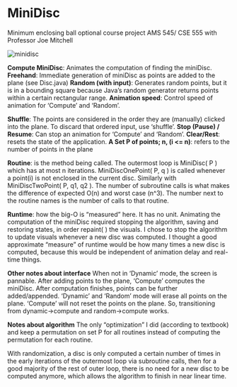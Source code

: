 # MiniDisc
Minimum enclosing ball
optional course project AMS 545/ CSE 555 with Professor Joe Mitchell

![minidisc](https://i.imgur.com/f4Kl8RO.png)

**Compute MiniDisc**: Animates the computation of finding the miniDisc.
**Freehand**: Immediate generation of miniDisc as points are added to the plane (see Disc.java)
**Random (with input)**: Generates random points, but it is in a bounding square because Java’s random generator returns points within a certain rectangular range.
**Animation speed**: Control speed of animation for ‘Compute’ and ‘Random’.

**Shuffle**: The points are considered in the order they are (manually) clicked into the plane. To discard that ordered input, use ‘shuffle’.
**Stop (Pause) / Resume**: Can stop an animation for ‘Compute’ and ‘Random’.
**Clear/Rest**: resets the state of the application.
**A Set P of points; n, (i <= n)**: refers to the number of points in the plane

**Routine**: is the method being called. The outermost loop is MiniDisc( P ) which has at most n iterations. MiniDiscOnePoint( P, q ) is called whenever a point(i) is not enclosed in the current disc. Similarly with MiniDiscTwoPoint( P, q1, q2 ). The number of subroutine calls is what makes the difference of expected O(n) and worst case (n^3). The number next to the routine names is the number of calls to that routine.

**Runtime**:  how the big-O is “measured” here. It has no unit. Animating the computation of the miniDisc required stopping the algorithm, saving and restoring states, in order repaint( ) the visuals. I chose to stop the algorithm to update visuals whenever  a new disc was computed. I thought a good approximate “measure” of runtime would be how many times a new disc is computed, because this would be independent of animation delay and real-time things.

**Other notes about interface**
When not in ‘Dynamic’ mode, the screen is pannable. After adding points to the plane, ‘Compute’ computes the miniDisc.  After computation finishes, points can be further added/appended. ‘Dynamic’ and ‘Random’ mode will erase all points on the plane. ‘Compute’ will not reset the points on the plane. So, transitioning from dynamic->compute and random->compute works.

**Notes about algorithm**
The only “optimization” I did (according to textbook) and keep a permutation on set P for all routines instead of computing the permutation for each routine. 

With randomization, a disc is only computed a certain number of times in the early iterations of the outermost loop via subroutine calls, then for a good majority of the rest of outer loop, there is no need for a new disc to be computed anymore, which allows the algorithm to finish in near linear time.
